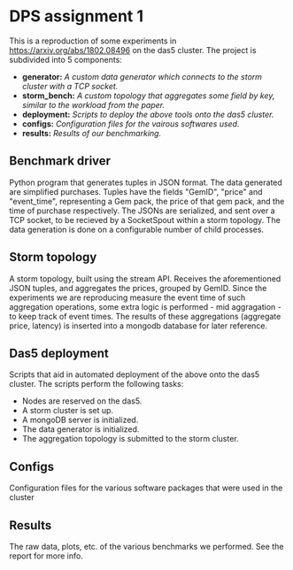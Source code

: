 # DPS assignment 1

This is a reproduction of some experiments in <https://arxiv.org/abs/1802.08496> on the das5 cluster.
The project is subdivided into 5 components:

- **generator:** *A custom data generator which connects to the storm cluster with a TCP socket.* 
- **storm\_bench:** *A custom topology that aggregates some field by key, similar to the workload from the paper.*
- **deployment:** *Scripts to deploy the above tools onto the das5 cluster.*
- **configs:** *Configuration files for the vairous softwares used.*
- **results:** *Results of our benchmarking.*

## Benchmark driver
Python program that generates tuples in JSON format. The data generated are simplified purchases.
Tuples have the fields "GemID", "price" and "event_time", representing a Gem pack, 
the price of that gem pack, and the time of purchase respectively. The JSONs are serialized,
and sent over a TCP socket, to be recieved by a SocketSpout within a storm topology. The data 
generation is done on a configurable number of child processes.

## Storm topology
A storm topology, built using the stream API. Receives the aforementioned JSON tuples, and 
aggregates the prices, grouped by GemID. Since the experiments we are reproducing measure the
event time of such aggregation operations, some extra logic is performed - mid aggragation -
to keep track of event times. The results of these aggregations (aggregate price, latency) is
inserted into a mongodb database for later reference.

## Das5 deployment
Scripts that aid in automated deployment of the above onto the das5 cluster. The scripts 
perform the following tasks:
- Nodes are reserved on the das5.
- A storm cluster is set up.
- A mongoDB server is initialized.
- The data generator is initialized.
- The aggregation topology is submitted to the storm cluster.

## Configs
Configuration files for the various software packages that were used in the cluster

## Results
The raw data, plots, etc. of the various benchmarks we performed. See the report for more info.
